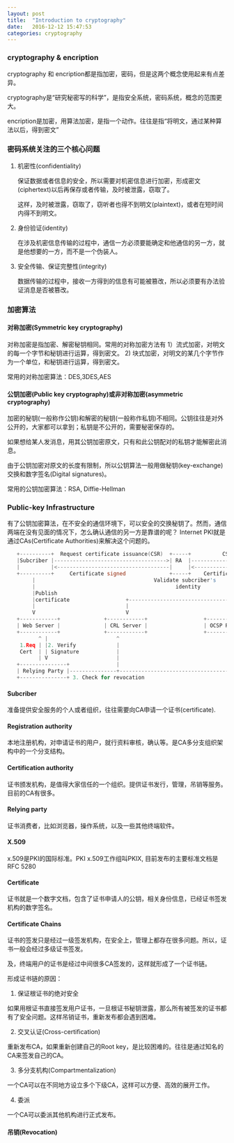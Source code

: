 ```yaml
---
layout: post
title:  "Introduction to cryptography"
date:   2016-12-12 15:47:53
categories: cryptography
---
```


### cryptography & encription

cryptography 和 encription都是指加密，密码，但是这两个概念使用起来有点差异。

cryptography是“研究秘密写的科学”，是指安全系统，密码系统，概念的范围更大。

encription是加密，用算法加密，是指一个动作。往往是指“将明文，通过某种算法以后，得到密文”

### 密码系统关注的三个核心问题

1. 机密性(confidentiality)

   保证数据或者信息的安全，所以需要对机密信息进行加密，形成密文(ciphertext)以后再保存或者传输，及时被泄露，窃取了。
   
   这样，及时被泄露，窃取了，窃听者也得不到明文(plaintext)，或者在短时间内得不到明文。
   
2. 身份验证(identity)

   在涉及机密信息传输的过程中，通信一方必须要能确定和他通信的另一方，就是他想要的一方，而不是一个伪装人。
   
3. 安全传输、保证完整性(integrity)

   数据传输的过程中，接收一方得到的信息有可能被篡改，所以必须要有办法验证消息是否被篡改。
   
### 加密算法

#### 对称加密(Symmetric key cryptography)

   对称加密是指加密、解密秘钥相同。常用的对称加密方法有 1）流式加密，对明文的每一个字节和秘钥进行运算，得到密文。
   2) 块式加密，对明文的某几个字节作为一个单位，和秘钥进行运算，得到密文。
   
   常用的对称加密算法：DES,3DES,AES
   
#### 公钥加密(Public key cryptography)或非对称加密(asymmetric cryptography)

   加密的秘钥(一般称作公钥)和解密的秘钥(一般称作私钥)不相同。公钥往往是对外公开的，大家都可以拿到；私钥是不公开的，需要秘密保存的。
   
   如果想给某人发消息，用其公钥加密原文，只有和此公钥配对的私钥才能解密此消息。
   
   由于公钥加密对原文的长度有限制，所以公钥算法一般用做秘钥(key-exchange)交换和数字签名(Digital signatures)。
   
   常用的公钥加密算法：RSA, Diffie-Hellman
   
### Public-key Infrastructure

   有了公钥加密算法，在不安全的通信环境下，可以安全的交换秘钥了。然而，通信两端在没有见面的情况下，怎么确认通信的另一方是靠谱的呢？
   Internet PKI就是通过CAs(Certificate Authorities)来解决这个问题的。
```c
   +----------+  Request certificate issuance(CSR)  +-----+          CSR          +----+
   |Subcriber |------------------------------------>| RA  |---------------------->| CA |
   |          |<------------------------------------|     |<----------------------|    |
   +----------+     Certificate signed              +-----+    Certificate signed +----+
        |                                      Validate subcriber's                  |
		|		                                      identity                       |  
		|Publish											                         |
        |certificate                  +---------------------------------+------------+
		|                             |                                 |
		V                             V                                 V
   +------------+              +------------+                  +----------------+
   | Web Server |              | CRL Server |                  | OCSP Responder |
   +------------+              +------------+                  +----------------+
          ^ |                      ^                                    ^
	1.Req | |2. Verify             |                                    |
	Cert  | | Signature            |                                    |
	      | V                      |                                    |
   +---------------+               |                                    |
   | Relying Party |---------------+------------------------------------+
   +---------------+ 3. Check for revocation
```
#### Subcriber

   准备提供安全服务的个人或者组织，往往需要向CA申请一个证书(certificate).

#### Registration authority
   
   本地注册机构，对申请证书的用户，就行资料审核，确认等。是CA多分支组织架构中的一个分支结构。
 
#### Certification authority

   证书颁发机构，是值得大家信任的一个组织。提供证书发行，管理，吊销等服务。目前的CA有很多。
 
#### Relying party

   证书消费者，比如浏览器，操作系统，以及一些其他终端软件。

#### X.509

   x.509是PKI的国际标准。PKI x.509工作组叫PKIX, 目前发布的主要标准文档是RFC 5280
   
#### Certificate

   证书就是一个数字文档，包含了证书申请人的公钥，相关身份信息，已经证书签发机构的数字签名。
   
#### Certificate Chains

   证书的签发只是经过一级签发机构，在安全上，管理上都存在很多问题。所以，证书一般会经过多级证书签发。
   
   及，终端用户的证书是经过中间很多CA签发的，这样就形成了一个证书链。
   
   形成证书链的原因：
   
   1. 保证根证书的绝对安全
   
   如果用根证书直接签发用户证书，一旦根证书秘钥泄露，那么所有被签发的证书都有了安全问题。这样吊销证书，重新发布都会遇到困难。
   
   2. 交叉认证(Cross-certification)

   重新发布CA，如果重新创建自己的Root key，是比较困难的。往往是通过知名的CA来签发自己的CA。
   
   3. 多分支机构(Compartmentalization)
   
   一个CA可以在不同地方设立多个下级CA，这样可以方便、高效的展开工作。
   
   4. 委派
   
   一个CA可以委派其他机构进行正式发布。
   
 #### 吊销(Revocation)